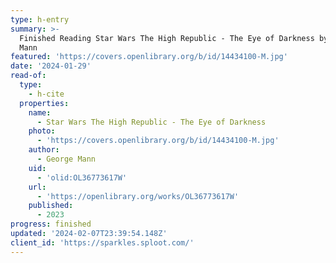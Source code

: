 ```yaml
---
type: h-entry
summary: >-
  Finished Reading Star Wars The High Republic - The Eye of Darkness by George
  Mann
featured: 'https://covers.openlibrary.org/b/id/14434100-M.jpg'
date: '2024-01-29'
read-of:
  type:
    - h-cite
  properties:
    name:
      - Star Wars The High Republic - The Eye of Darkness
    photo:
      - 'https://covers.openlibrary.org/b/id/14434100-M.jpg'
    author:
      - George Mann
    uid:
      - 'olid:OL36773617W'
    url:
      - 'https://openlibrary.org/works/OL36773617W'
    published:
      - 2023
progress: finished
updated: '2024-02-07T23:39:54.148Z'
client_id: 'https://sparkles.sploot.com/'
---
```


